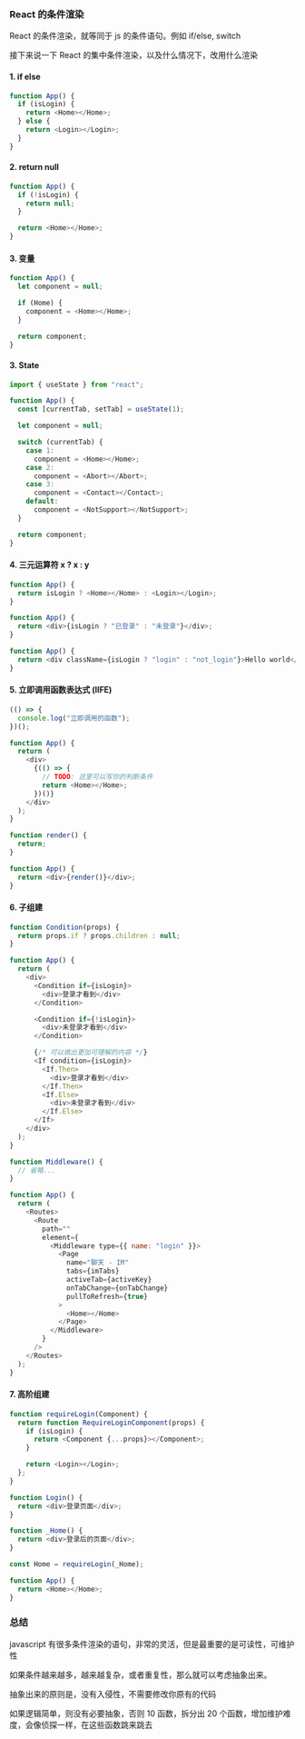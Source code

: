 ### React 的条件渲染

React 的条件渲染，就等同于 js 的条件语句。例如 if/else, switch

接下来说一下 React 的集中条件渲染，以及什么情况下，改用什么渲染

#### 1. if else

```js
function App() {
  if (isLogin) {
    return <Home></Home>;
  } else {
    return <Login></Login>;
  }
}
```

#### 2. return null

```js
function App() {
  if (!isLogin) {
    return null;
  }

  return <Home></Home>;
}
```

#### 3. 变量

```js
function App() {
  let component = null;

  if (Home) {
    component = <Home></Home>;
  }

  return component;
}
```

#### 3. State

```js
import { useState } from "react";

function App() {
  const [currentTab, setTab] = useState(1);

  let component = null;

  switch (currentTab) {
    case 1:
      component = <Home></Home>;
    case 2:
      component = <Abort></Abort>;
    case 3:
      component = <Contact></Contact>;
    default:
      component = <NotSupport></NotSupport>;
  }

  return component;
}
```

#### 4. 三元运算符 x ? x : y

```js
function App() {
  return isLogin ? <Home></Home> : <Login></Login>;
}

function App() {
  return <div>{isLogin ? "已登录" : "未登录"}</div>;
}

function App() {
  return <div className={isLogin ? "login" : "not_login"}>Hello world</div>;
}
```

#### 5. 立即调用函数表达式 (IIFE)

```js
(() => {
  console.log("立即调用的函数");
})();

function App() {
  return (
    <div>
      {(() => {
        // TODO: 这里可以写你的判断条件
        return <Home></Home>;
      })()}
    </div>
  );
}

function render() {
  return;
}

function App() {
  return <div>{render()}</div>;
}
```

#### 6. 子组建

```js
function Condition(props) {
  return props.if ? props.children : null;
}

function App() {
  return (
    <div>
      <Condition if={isLogin}>
        <div>登录才看到</div>
      </Condition>

      <Condition if={!isLogin}>
        <div>未登录才看到</div>
      </Condition>

      {/* 可以做出更加可理解的内容 */}
      <If condition={isLogin}>
        <If.Then>
          <div>登录才看到</div>
        </If.Then>
        <If.Else>
          <div>未登录才看到</div>
        </If.Else>
      </If>
    </div>
  );
}

function Middleware() {
  // 省略...
}

function App() {
  return (
    <Routes>
      <Route
        path=""
        element={
          <Middleware type={{ name: "login" }}>
            <Page
              name="聊天 - IM"
              tabs={imTabs}
              activeTab={activeKey}
              onTabChange={onTabChange}
              pullToRefresh={true}
            >
              <Home></Home>
            </Page>
          </Middleware>
        }
      />
    </Routes>
  );
}
```

#### 7. 高阶组建

```js
function requireLogin(Component) {
  return function RequireLoginComponent(props) {
    if (isLogin) {
      return <Component {...props}></Component>;
    }

    return <Login></Login>;
  };
}

function Login() {
  return <div>登录页面</div>;
}

function _Home() {
  return <div>登录后的页面</div>;
}

const Home = requireLogin(_Home);

function App() {
  return <Home></Home>;
}
```

### 总结

javascript 有很多条件渲染的语句，非常的灵活，但是最重要的是可读性，可维护性

如果条件越来越多，越来越复杂，或者重复性，那么就可以考虑抽象出来。

抽象出来的原则是，没有入侵性，不需要修改你原有的代码

如果逻辑简单，则没有必要抽象，否则 10 函数，拆分出 20 个函数，增加维护难度，会像侦探一样，在这些函数跳来跳去
